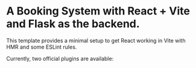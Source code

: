 # A Booking System with React + Vite and Flask as the backend. 

This template provides a minimal setup to get React working in Vite with HMR and some ESLint rules.

Currently, two official plugins are available:
